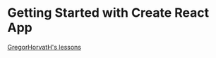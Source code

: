 # Getting Started with Create React App

[GregorHorvatH's lessons](https://github.com/GregorHorvatH/react-group-26)
